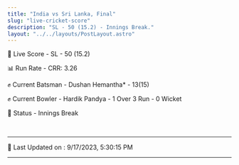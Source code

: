 ```yaml
---
title: "India vs Sri Lanka, Final"
slug: "live-cricket-score"
description: "SL - 50 (15.2) - Innings Break."
layout: "../../layouts/PostLayout.astro"
---
```


🔴 Live Score - SL - 50 (15.2)  

📊 Run Rate - CRR: 3.26  

✊ Current Batsman - Dushan Hemantha* - 13(15)  

✊ Current Bowler - Hardik Pandya - 1 Over 3 Run - 0 Wicket  

📑 Status - Innings Break

<br />

***

📝 Last Updated on : 9/17/2023, 5:30:15 PM

***

